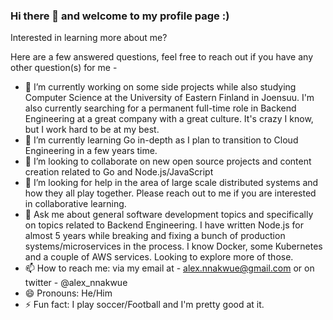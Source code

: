 ### Hi there 👋 and welcome to my profile page :) 

Interested in learning more about me? 

Here are a few answered questions, feel free to reach out if you have any other question(s) for me - 


- 🔭 I’m currently working on some side projects while also studying Computer Science at the University of Eastern Finland in Joensuu. I'm also currently searching for a permanent full-time role in Backend Engineering at a great company with a great culture. It's crazy I know, but I work hard to be at my best. 
- 🌱 I’m currently learning Go in-depth as I plan to transition to Cloud Engineering in a few years time. 
- 👯 I’m looking to collaborate on new open source projects and content creation related to Go and Node.js/JavaScript
- 🤔 I’m looking for help in the area of large scale distributed systems and how they all play together. Please reach out to me if you are interested in collaborative learning. 
- 💬 Ask me about general software development topics and specifically on topics related to Backend Engineering. I have written Node.js for almost 5 years while breaking and fixing a bunch of production systems/microservices in the process. I know Docker, some Kubernetes and a couple of AWS services. Looking to explore more of those. 
- 📫 How to reach me: via my email at - alex.nnakwue@gmail.com or on twitter -  @alex_nnakwue
- 😄 Pronouns: He/Him
- ⚡ Fun fact: I play soccer/Football and I'm pretty good at it.
